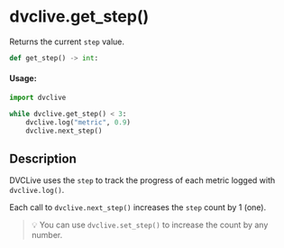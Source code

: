# dvclive.get_step()

Returns the current `step` value.

```py
def get_step() -> int:
```

#### Usage:

```py
import dvclive

while dvclive.get_step() < 3:
    dvclive.log("metric", 0.9)
    dvclive.next_step()
```

## Description

DVCLive uses the `step` to track the progress of each metric logged with
`dvclive.log()`.

Each call to `dvclive.next_step()` increases the `step` count by 1 (one).

> 💡 You can use `dvclive.set_step()` to increase the count by any number.
